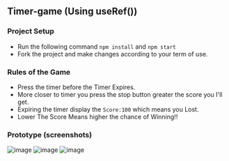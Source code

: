 ## Timer-game (Using useRef())

### Project Setup
 - Run the following command ```npm install``` and ```npm start```
 - Fork the project and make changes according to your term of use.

### Rules of the Game
 - Press the timer before the Timer Expires.
 - More closer to timer you press the stop button greater the score you I'll get.
 - Expiring the timer display the ```Score:100``` which means you Lost.
 - Lower The Score Means higher the chance of Winning!!

### Prototype (screenshots)

![image]()
![image]()
![image]()